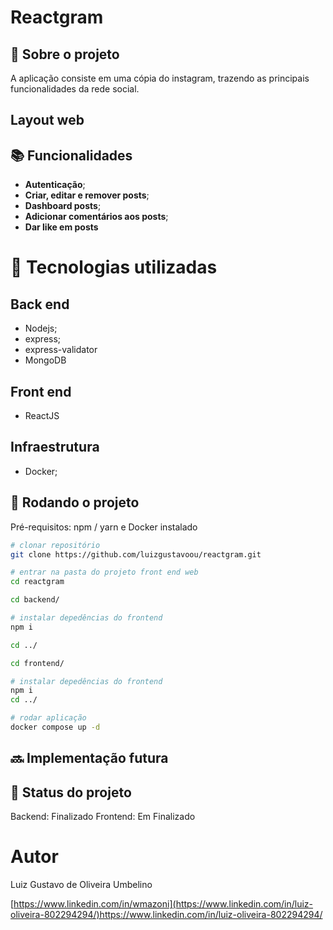 # Reactgram
<!-- license --> 

## :memo:  Sobre o projeto

<!-- https://wmazoni-sds1.netlify.app -->
A aplicação consiste em uma cópia do instagram, trazendo as principais funcionalidades da rede social.
<!--## Layout mobile -->

## Layout web


<!--## Modelo conceitual -->

## :books: Funcionalidades
* <b>Autenticação</b>;
* <b>Criar, editar e remover posts</b>;
* <b>Dashboard posts</b>;
* <b> Adicionar comentários aos posts</b>;
* <b> Dar like em posts </b>

  
# :wrench: Tecnologias utilizadas
## Back end
* Nodejs;
* express;
* express-validator
* MongoDB
## Front end
* ReactJS

## Infraestrutura
* Docker;

## :rocket: Rodando o projeto
Pré-requisitos: npm / yarn e Docker instalado

```bash
# clonar repositório
git clone https://github.com/luizgustavoou/reactgram.git

# entrar na pasta do projeto front end web
cd reactgram

cd backend/

# instalar depedências do frontend
npm i

cd ../

cd frontend/

# instalar depedências do frontend
npm i
cd ../

# rodar aplicação
docker compose up -d
```

## :soon: Implementação futura

## :dart: Status do projeto
Backend: Finalizado
Frontend: Em Finalizado

# Autor

Luiz Gustavo de Oliveira Umbelino

[https://www.linkedin.com/in/wmazoni](https://www.linkedin.com/in/luiz-oliveira-802294294/)https://www.linkedin.com/in/luiz-oliveira-802294294/

